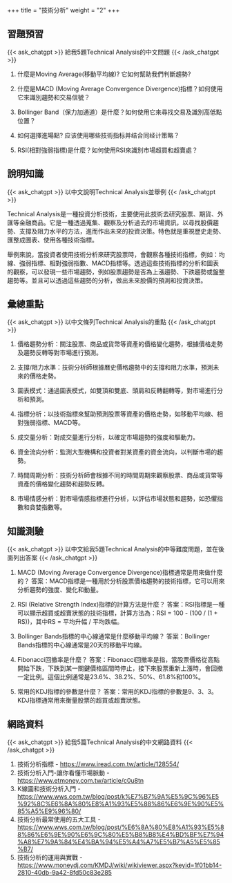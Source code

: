 +++
title = "技術分析"
weight = "2"
+++
## 習題預習
{{< ask_chatgpt >}}
給我5題Technical Analysis的中文問題
{{< /ask_chatgpt >}}



1. 什麼是Moving Average(移動平均線)? 它如何幫助我們判斷趨勢?

2. 什麼是MACD (Moving Average Convergence Divergence)指標？如何使用它來識別趨勢和交易信號？

3. Bollinger Band（保力加通道）是什麼？如何使用它來尋找交易及識別高低點位置？

4. 如何選擇進場點? 应该使用哪些技術指标并结合同经计策略？

5. RSI(相對強弱指標)是什麼？如何使用RSI來識別市場超買和超賣處？   

## 說明知識
{{< ask_chatgpt >}}
以中文說明Technical Analysis並舉例
{{< /ask_chatgpt >}}



Technical Analysis是一種投資分析技術，主要使用此技術去研究股票、期貨、外匯等金融商品。它是一種透過蒐集、觀察及分析過去的市場資訊，以尋找股價趨勢、支撐及阻力水平的方法，進而作出未來的投資決策。特色就是重視歷史走勢、匯整成圖表、使用各種技術指標。

舉例來說，當投資者使用技術分析來研究股票時，會觀察各種技術指標，例如：均線、強弱指標、相對強弱指數、MACD指標等。透過這些技術指標的分析和圖表的觀察，可以發現一些市場趨勢，例如股票趨勢是否為上漲趨勢、下跌趨勢或盤整趨勢等。並且可以透過這些趨勢的分析，做出未來股價的預測和投資決策。   

## 彙總重點
{{< ask_chatgpt >}}
以中文條列Technical Analysis的重點
{{< /ask_chatgpt >}}



1. 價格趨勢分析：關注股票、商品或貨幣等資產的價格變化趨勢，根據價格走勢及趨勢反轉等對市場進行預測。

2. 支撐/阻力水準：技術分析師根據曆史價格趨勢中的支撐和阻力水準，預測未來的價格走勢。

3. 圖表模式：通過圖表模式，如雙頂和雙底、頭肩和反轉翻轉等，對市場進行分析和預測。

4. 指標分析：以技術指標來幫助預測股票等資產的價格走勢，如移動平均線、相對強弱指標、MACD等。

5. 成交量分析：對成交量進行分析，以確定市場趨勢的強度和驅動力。

6. 資金流向分析：監測大型機構和投資者對某資產的資金流向，以判斷市場的趨勢。

7. 時間周期分析：技術分析師會根據不同的時間周期來觀察股票、商品或貨幣等資產的價格變化趨勢和趨勢反轉。

8. 市場情感分析：對市場情感指標進行分析，以評估市場狀態和趨勢，如恐懼指數和貪婪指數等。   

## 知識測驗
{{< ask_chatgpt >}}
以中文給我5題Technical Analysis的中等難度問題，並在後面列出答案
{{< /ask_chatgpt >}}



1. MACD (Moving Average Convergence Divergence)指標通常是用來做什麼的？
答案：MACD指標是一種用於分析股票價格趨勢的技術指標，它可以用來分析趨勢的強度、變化和動量。 

2. RSI (Relative Strength Index)指標的計算方法是什麼？
答案：RSI指標是一種可以顯示超買或超賣狀態的技術指標，計算方法為：RSI = 100 - (100 / (1 + RS))，其中RS = 平均升幅 / 平均跌幅。

3. Bollinger Bands指標的中心線通常是什麼移動平均線？
答案：Bollinger Bands指標的中心線通常是20天的移動平均線。

4. Fibonacci回撤率是什麼？
答案：Fibonacci回撤率是指，當股票價格從高點開始下跌，下跌到某一關鍵價格區間時停止，接下來股票重新上漲時，會回撤一定比例。這個比例通常是23.6%、38.2%、50%、61.8%和100%。

5. 常用的KDJ指標的參數是什麼？
答案：常用的KDJ指標的參數是9、3、3。KDJ指標通常用來衡量股票的超買或超賣狀態。   

## 網路資料
{{< ask_chatgpt >}}
給我5篇Technical Analysis的中文網路資料
{{< /ask_chatgpt >}}



1. 技術分析指標 - https://www.iread.com.tw/article/128554/
2. 技術分析入門-讓你看懂市場脈動 - https://www.etmoney.com.tw/article/c0u8tn
3. K線圖和技術分析入門 - https://www.wws.com.tw/blog/post/k%E7%B7%9A%E5%9C%96%E5%92%8C%E6%8A%80%E8%A1%93%E5%88%86%E6%9E%90%E5%85%A5%E9%96%80/
4. 技術分析最常使用的五大工具 - https://www.wws.com.tw/blog/post/%E6%8A%80%E8%A1%93%E5%88%86%E6%9E%90%E6%9C%80%E5%B8%B8%E4%BD%BF%E7%94%A8%E7%9A%84%E4%BA%94%E5%A4%A7%E5%B7%A5%E5%85%B7/
5. 技術分析的運用與實戰 - https://www.moneydj.com/KMDJ/wiki/wikiviewer.aspx?keyid=1f01bb14-2810-40db-9a42-8fd50c83e285   

